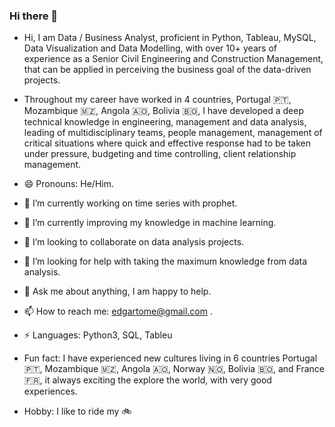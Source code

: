 ### Hi there 👋


- Hi, I am Data / Business Analyst, proficient in Python, Tableau, MySQL, Data Visualization and Data Modelling, with over 10+ years of experience as a Senior Civil Engineering and Construction Management, that can be applied in perceiving the business goal of the data-driven projects.

- Throughout my career have worked in 4 countries, Portugal 🇵🇹, Mozambique 🇲🇿, Angola 🇦🇴, Bolivia 🇧🇴, I have developed a deep technical knowledge in engineering, management and data analysis, leading of multidisciplinary teams, people management, management of critical situations where quick and effective response had to be taken under pressure, budgeting and time controlling, client relationship management.

- 😄 Pronouns: He/Him.
- 🔭 I’m currently working on time series with prophet.
- 🌱 I’m currently improving my knowledge in machine learning.
- 👯 I’m looking to collaborate on data analysis projects.
- 🤔 I’m looking for help with taking the maximum knowledge from data analysis.
- 💬 Ask me about anything, I am happy to help.
- 📫 How to reach me: edgartome@gmail.com .
- ⚡ Languages: Python3, SQL, Tableu
- Fun fact: I have experienced new cultures living in 6 countries Portugal 🇵🇹, Mozambique 🇲🇿, Angola 🇦🇴, Norway 🇳🇴, Bolivia 🇧🇴, and France 🇫🇷, it always exciting the explore the world, with very good experiences.
- Hobby: I like to ride my 🚲
